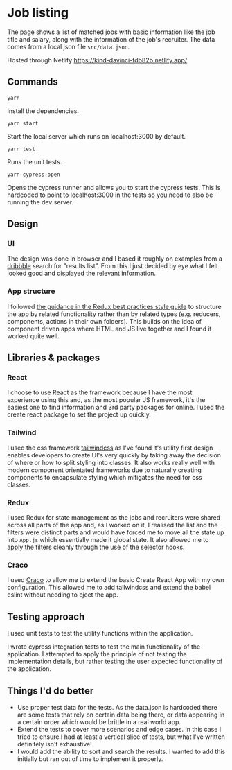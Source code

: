 # Job listing

The page shows a list of matched jobs with basic information like the job title and salary, along with the information of the job's recruiter. The data comes from a local json file `src/data.json`.

Hosted through Netlify https://kind-davinci-fdb82b.netlify.app/

## Commands

`yarn`

Install the dependencies.

`yarn start`

Start the local server which runs on localhost:3000 by default.

`yarn test`

Runs the unit tests.

`yarn cypress:open`

Opens the cypress runner and allows you to start the cypress tests. This is hardcoded to point to localhost:3000 in the tests so you need to also be running the dev server.

## Design

### UI

The design was done in browser and I based it roughly on examples from a [dribbble](https://dribbble.com/) search for "results list". From this I just decided by eye what I felt looked good and displayed the relevant information.

### App structure

I followed [the guidance in the Redux best practices style guide](https://redux.js.org/style-guide/style-guide/#structure-files-as-feature-folders-with-single-file-logic) to structure the app by related functionality rather than by related types (e.g. reducers, components, actions in their own folders). This builds on the idea of component driven apps where HTML and JS live together and I found it worked quite well.

## Libraries & packages

### React

I choose to use React as the framework because I have the most experience using this and, as the most popular JS framework, it's the easiest one to find information and 3rd party packages for online. I used the create react package to set the project up quickly.

### Tailwind

I used the css framework [tailwindcss](https://tailwindcss.com/) as I've found it's utility first design enables developers to create UI's very quickly by  taking away the decision of where or how to split styling into classes. It also works really well with modern component orientated frameworks due to naturally creating components to encapsulate styling which mitigates the need for css classes.

### Redux

I used Redux for state management as the jobs and recruiters were shared across all parts of the app and, as I worked on it, I realised the list and the filters were distinct parts and would have forced me to move all the state up into `App.js` which essentially made it global state. It also allowed me to apply the filters cleanly through the use of the selector hooks.

### Craco

I used [Craco](https://github.com/gsoft-inc/craco) to allow me to extend the basic Create React App with my own configuration. This allowed me to add tailwindcss and extend the babel eslint without needing to eject the app.

## Testing approach

I used unit tests to test the utility functions within the application.

I wrote cypress integration tests to test the main functionality of the application. I attempted to apply the principle of not testing the implementation details, but rather testing the user expected functionality of the application.

## Things I'd do better

- Use proper test data for the tests. As the data.json is hardcoded there are some tests that rely on certain data being there, or data appearing in a certain order which would be brittle in a real world app.
- Extend the tests to cover more scenarios and edge cases. In this case I tried to ensure I had at least a vertical slice of tests, but what I've written definitely isn't exhaustive!
- I would add the ability to sort and search the results. I wanted to add this initially but ran out of time to implement it properly.
